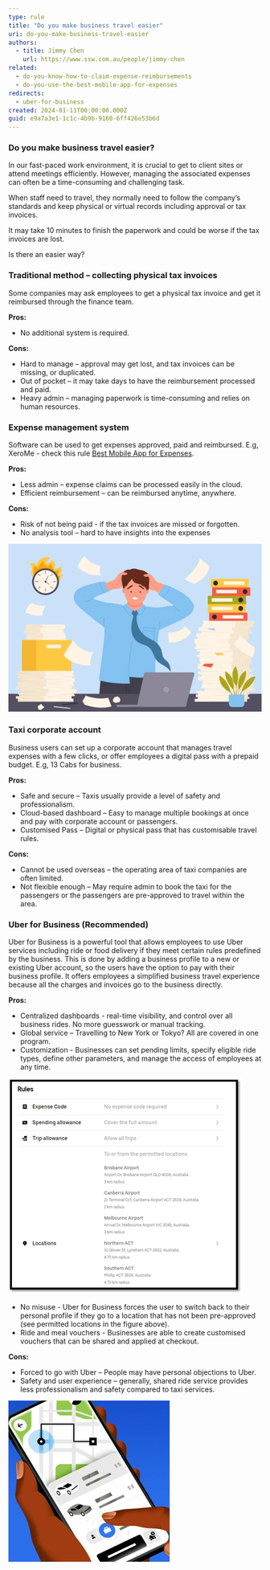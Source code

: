 ```yaml
---
type: rule
title: "Do you make business travel easier"
uri: do-you-make-business-travel-easier
authors:
  - title: Jimmy Chen
    url: https://www.ssw.com.au/people/jimmy-chen
related:
  - do-you-know-how-to-claim-expense-reimbursements
  - do-you-use-the-best-mobile-app-for-expenses
redirects:
  - uber-for-business
created: 2024-01-11T00:00:00.000Z
guid: e9a7a3e1-1c1c-4b9b-9160-6ff426e53b6d
---
```


### Do you make business travel easier?

In our fast-paced work environment, it is crucial to get to client sites or attend meetings efficiently. However, managing the associated expenses can often be a time-consuming and challenging task.

When staff need to travel, they normally need to follow the company’s standards and keep physical or virtual records including approval or tax invoices. 

It may take 10 minutes to finish the paperwork and could be worse if the tax invoices are lost.

Is there an easier way?

### Traditional method – collecting physical tax invoices

Some companies may ask employees to get a physical tax invoice and get it reimbursed through the finance team.

**Pros:**

* No additional system is required.

**Cons:**

* Hard to manage – approval may get lost, and tax invoices can be missing, or duplicated.
* Out of pocket – it may take days to have the reimbursement processed and paid.
* Heavy admin – managing paperwork is time-consuming and relies on human resources.

### Expense management system

Software can be used to get expenses approved, paid and reimbursed. E.g, XeroMe - check this rule [Best Mobile App for Expenses](https://www.ssw.com.au/rules/do-you-use-the-best-mobile-app-for-expenses/ ).

**Pros:** 	

* Less admin – expense claims can be processed easily in the cloud.
* Efficient reimbursement – can be reimbursed anytime, anywhere.

**Cons:**

* Risk of not being paid - if the tax invoices are missed or forgotten.
* No analysis tool – hard to have insights into the expenses

![Figure:❌ Bad Example - Trying to find taxi receipts and how to get them reimbursed .](Picture1.png)

### Taxi corporate account

Business users can set up a corporate account that manages travel expenses with a few clicks, or offer employees a digital pass with a prepaid budget. E.g, 13 Cabs for business.

**Pros:**

* Safe and secure – Taxis usually provide a level of safety and professionalism.
* Cloud-based dashboard – Easy to manage multiple bookings at once and pay with corporate account or passengers.
* Customised Pass – Digital or physical pass that has customisable travel rules.

**Cons:**

* Cannot be used overseas – the operating area of taxi companies are often limited.
* Not flexible enough – May require admin to book the taxi for the passengers or the passengers are pre-approved to travel within the area.

### Uber for Business (Recommended)

Uber for Business is a powerful tool that allows employees to use Uber services including ride or food delivery if they meet certain rules predefined by the business. 
This is done by adding a business profile to a new or existing Uber account, so the users have the option to pay with their business profile. 
It offers employees a simplified business travel experience because all the charges and invoices go to the business directly.

**Pros:**

* Centralized dashboards - real-time visibility, and control over all business rides. No more guesswork or manual tracking.
* Global service – Travelling to New York or Tokyo? All are covered in one program.
* Customization - Businesses can set pending limits, specify eligible ride types, define other parameters, and manage the access of employees at any time.

![Figure: Predefined rules that allow staff travelling to and from major airports in Australia and urban Canberra.](Picture2.png)

* No misuse - Uber for Business forces the user to switch back to their personal profile if they go to a location that has not been pre-approved (see permitted locations in the figure above).
* Ride and meal vouchers - Businesses are able to create customised vouchers that can be shared and applied at checkout.

**Cons:**

* Forced to go with Uber – People may have personal objections to Uber.
* Safety and user experience – generally, shared ride service provides less professionalism and safety compared to taxi services.

![Figure:✅ Good Example - TUsing Uber for Business by a simple toggle of a button .](Picture3.jpg)


